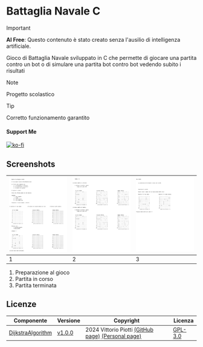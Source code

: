 # Battaglia Navale C

> [!IMPORTANT]
> **AI Free**: Questo contenuto è stato creato senza l'ausilio di intelligenza artificiale.


Gioco di Battaglia Navale sviluppato in C che permette di giocare una partita contro un bot o di simulare una partita bot contro bot vedendo subito i risultati

> [!NOTE]
> Progetto scolastico



> [!TIP]
> Corretto funzionamento garantito

#### Support Me


[![ko-fi](https://ko-fi.com/img/githubbutton_sm.svg)](https://ko-fi.com/P5P012BC8U)

## Screenshots

|<img width="300" src="https://github.com/vittorioPiotti/Battaglia-Navale-C/blob/main/snap4.png">|<img width="300" src="https://github.com/vittorioPiotti/Battaglia-Navale-C/blob/main/snap5.png">|<img width="300" src="https://github.com/vittorioPiotti/Battaglia-Navale-C/blob/main/snap6.png">|
|-|-|-|
|1|2|3|

 1. Preparazione al gioco
 2. Partita in corso
 3. Partita terminata

## Licenze

| Componente         | Versione  | Copyright                         | Licenza                                                       |
|--------------------|-----------|-----------------------------------|---------------------------------------------------------------|
| [DijkstraAlgorithm](https://github.com/vittorioPiotti/BattleShip-C) | [v1.0.0](https://github.com/vittorioPiotti/BattleShip-C/releases/tag/v1.0.0)    | 2024 Vittorio Piotti [(GitHub page)](https://github.com/vittorioPiotti) [(Personal page)](https://vittoriopiotti.altervista.org/)            | [GPL-3.0 ](https://github.com/vittorioPiotti/BattleShip-C/blob/main/LICENSE.md) |
